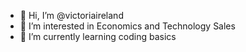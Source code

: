 - 👋 Hi, I’m @victoriaireland
- 👀 I’m interested in Economics and Technology Sales
- 🌱 I’m currently learning coding basics


<!---
victoriaireland/victoriaireland is a ✨ special ✨ repository because its `README.md` (this file) appears on your GitHub profile.
You can click the Preview link to take a look at your changes.
--->
